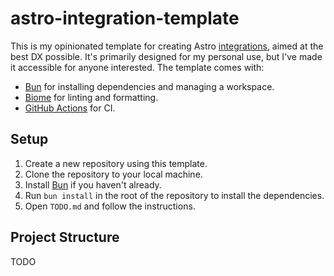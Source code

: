 # astro-integration-template

This is my opinionated template for creating Astro [integrations](https://docs.astro.build/en/reference/integrations-reference/), aimed at the best DX possible.
It's primarily designed for my personal use, but I've made it accessible for anyone interested.
The template comes with:

- [Bun](https://bun.sh/) for installing dependencies and managing a workspace.
- [Biome](https://biomejs.dev/) for linting and formatting.
- [GitHub Actions](https://docs.github.com/en/actions) for CI.
<!-- - [Dependabot version updates](https://docs.github.com/en/code-security/dependabot/dependabot-version-updates/about-dependabot-version-updates) for automatically keeping dependencies up to date. -->

## Setup

1. Create a new repository using this template.
2. Clone the repository to your local machine.
3. Install [Bun](https://bun.sh/) if you haven't already.
4. Run `bun install` in the root of the repository to install the dependencies.
5. Open `TODO.md` and follow the instructions.

## Project Structure

TODO
